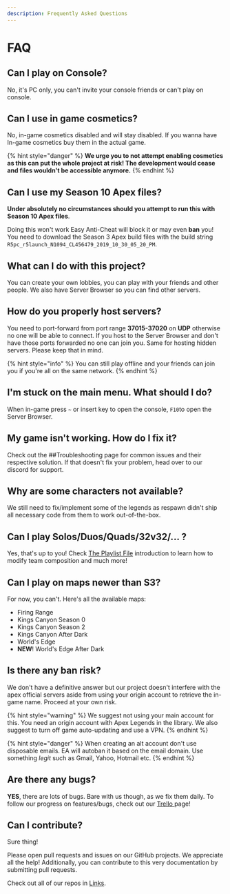 ```yaml
---
description: Frequently Asked Questions
---
```


# FAQ

## Can I play on Console?

No, it's PC only, you can't invite your console friends or can't play on console.

## Can I use in game cosmetics?

No, in-game cosmetics disabled and will stay disabled. If you wanna have In-game cosmetics buy them in the actual game.

{% hint style="danger" %}
**We urge you to not attempt enabling cosmetics as this can put the whole project at risk! The development would cease and files wouldn't be accessible anymore.**
{% endhint %}

## Can I use my Season 10 Apex files?

**Under absolutely no circumstances should you attempt to run th**i**s** **with Season 10 Apex files**.

Doing this won't work Easy Anti-Cheat will block it or may even **ban** you! You need to download the Season 3 Apex build files with the build string `R5pc_r5launch_N1094_CL456479_2019_10_30_05_20_PM`.

## What can I do with this project?

You can create your own lobbies, you can play with your friends and other people. We also have Server Browser so you can find other servers.

## How do you properly host servers?

You need to port-forward from port range **37015-37020** on **UDP** otherwise no one will be able to connect. If you host to the Server Browser and don't have those ports forwarded no one can join you. Same for hosting hidden servers. Please keep that in mind. 

{% hint style="info" %}
You can still play offline and your friends can join you if you're all on the same network.
{% endhint %}

## I'm stuck on the main menu. What should I do?

When in-game press `~` or insert key to open the console, `F10`to open the Server Browser.

## My game isn't working. How do I fix it?

Check out the \#\#Troubleshooting page for common issues and their respective solution. If that doesn't fix your problem, head over to our discord for support.

## Why are some characters not available?

We still need to fix/implement some of the legends as respawn didn't ship all necessary code from them to work out-of-the-box.

## Can I play Solos/Duos/Quads/32v32/... ?

Yes, that's up to you! Check [The Playlist File](the-playlist-file/introduction.md) introduction to learn how to modify team composition and much more!

## Can I play on maps newer than S3?

For now, you can't. Here's all the available maps:

* Firing Range
* Kings Canyon Season 0
* Kings Canyon Season 2
* Kings Canyon After Dark
* World's Edge
* **NEW**! World's Edge After Dark

## Is there any ban risk?

We don't have a definitive answer but our project doesn't interfere with the apex official servers aside from using your origin account to retrieve the in-game name. Proceed at your own risk.

{% hint style="warning" %}
We suggest not using your main account for this. You need an origin account with Apex Legends in the library. We also suggest to turn off game auto-updating and use a VPN.
{% endhint %}

{% hint style="danger" %}
When creating an alt account don't use disposable emails. EA will autoban it based on the email domain. Use something _legit_ such as Gmail, Yahoo, Hotmail etc.
{% endhint %}



## Are there any bugs?

**YES**, there are lots of bugs. Bare with us though, as we fix them daily. To follow our progress on features/bugs, check out our [Trello ](https://trello.com/b/ymr4R3j9/r5reloaded)page!

## Can I contribute?

Sure thing! 

Please open pull requests and issues on our GitHub projects. We appreciate all the help! Additionally, you can contribute to this very documentation by submitting pull requests.

Check out all of our repos in [Links](links.md).

